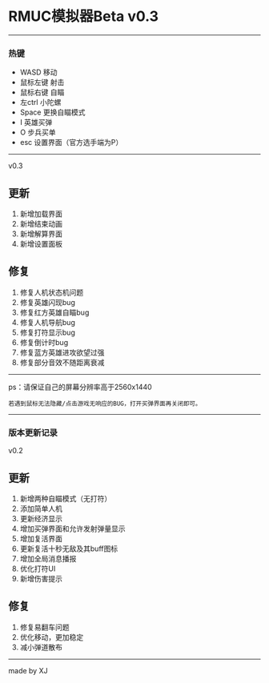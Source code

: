 # RMUC模拟器Beta v0.3
---
### 热键
* WASD 移动
* 鼠标左键 射击
* 鼠标右键 自瞄
* 左ctrl 小陀螺
* Space  更换自瞄模式
* I  英雄买弹
* O  步兵买单
* esc 设置界面（官方选手端为P）
---
v0.3
## 更新
1. 新增加载界面
2. 新增结束动画
3. 新增解算界面
4. 新增设置面板

## 修复
1. 修复人机状态机问题
2. 修复英雄闪现bug
3. 修复红方英雄自瞄bug
4. 修复人机导航bug
5. 修复打符显示bug
6. 修复倒计时bug
7. 修复蓝方英雄进攻欲望过强
8. 修复部分音效不随距离衰减

---
ps：请保证自己的屏幕分辨率高于2560x1440

    若遇到鼠标无法隐藏/点击游戏无响应的BUG，打开买弹界面再关闭即可。
---
### 版本更新记录

v0.2
## 更新
1. 新增两种自瞄模式（无打符）
2. 添加简单人机
3. 更新经济显示
4. 增加买弹界面和允许发射弹量显示
5. 增加复活界面
6. 更新复活十秒无敌及其buff图标
7. 增加全局消息播报
8. 优化打符UI
9. 新增伤害提示

## 修复
1. 修复易翻车问题
2. 优化移动，更加稳定
3. 减小弹道散布
---
made by XJ

